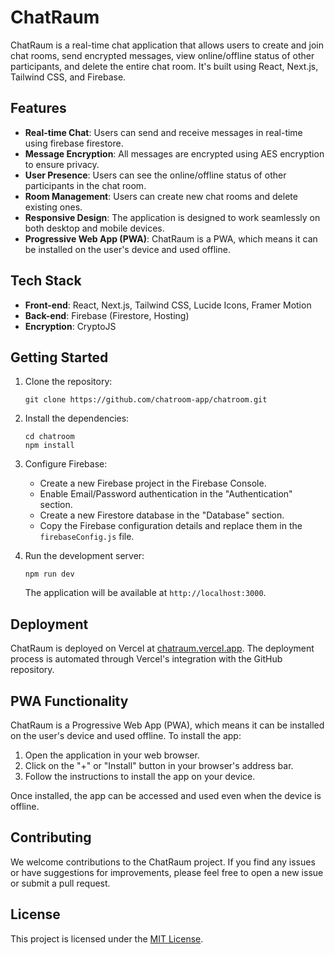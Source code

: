 # ChatRaum

ChatRaum is a real-time chat application that allows users to create and join chat rooms, send encrypted messages, view online/offline status of other participants, and delete the entire chat room. It's built using React, Next.js, Tailwind CSS, and Firebase.

## Features

- **Real-time Chat**: Users can send and receive messages in real-time using firebase firestore.
- **Message Encryption**: All messages are encrypted using AES encryption to ensure privacy.
- **User Presence**: Users can see the online/offline status of other participants in the chat room.
- **Room Management**: Users can create new chat rooms and delete existing ones.
- **Responsive Design**: The application is designed to work seamlessly on both desktop and mobile devices.
- **Progressive Web App (PWA)**: ChatRaum is a PWA, which means it can be installed on the user's device and used offline.

## Tech Stack

- **Front-end**: React, Next.js, Tailwind CSS, Lucide Icons, Framer Motion
- **Back-end**: Firebase (Firestore, Hosting)
- **Encryption**: CryptoJS

## Getting Started

1. Clone the repository:

   ```
   git clone https://github.com/chatroom-app/chatroom.git
   ```

2. Install the dependencies:

   ```
   cd chatroom
   npm install
   ```

3. Configure Firebase:
   - Create a new Firebase project in the Firebase Console.
   - Enable Email/Password authentication in the "Authentication" section.
   - Create a new Firestore database in the "Database" section.
   - Copy the Firebase configuration details and replace them in the `firebaseConfig.js` file.

4. Run the development server:

   ```
   npm run dev
   ```

   The application will be available at `http://localhost:3000`.

## Deployment

ChatRaum is deployed on Vercel at [chatraum.vercel.app](https://chatraum.vercel.app/). The deployment process is automated through Vercel's integration with the GitHub repository.

## PWA Functionality

ChatRaum is a Progressive Web App (PWA), which means it can be installed on the user's device and used offline. To install the app:

1. Open the application in your web browser.
2. Click on the "+" or "Install" button in your browser's address bar.
3. Follow the instructions to install the app on your device.

Once installed, the app can be accessed and used even when the device is offline.

## Contributing

We welcome contributions to the ChatRaum project. If you find any issues or have suggestions for improvements, please feel free to open a new issue or submit a pull request.

## License

This project is licensed under the [MIT License](LICENSE).
